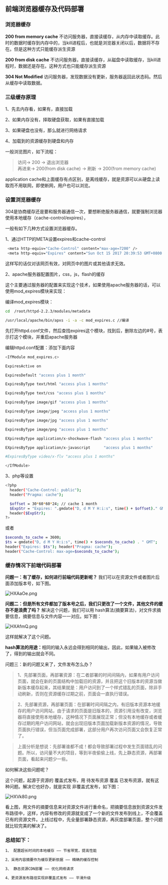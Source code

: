 ## 前端浏览器缓存及代码部署

### 浏览器缓存

<strong>200 from memory cache</strong> 不访问服务器，直接读缓存，从内存中读取缓存。此时的数据时缓存到内存中的，当kill进程后，也就是浏览器关闭以后，数据将不存在。但是这种方式只能缓存派生资源

<strong>200 from disk cache</strong> 不访问服务器，直接读缓存，从磁盘中读取缓存，当kill进程时，数据还是存在。这种方式也只能缓存派生资源

<strong>304 Not Modified</strong> 访问服务器，发现数据没有更新，服务器返回此状态码。然后从缓存中读取数据。

### 三级缓存原理

1、先去内存看，如果有，直接加载

2、如果内存没有，择取硬盘获取，如果有直接加载

3、如果硬盘也没有，那么就进行网络请求

4、加载到的资源缓存到硬盘和内存

一般浏览图片，如下流程：

>访问-> 200 -> 退出浏览器<br/>
>再进来-> 200(from disk cache) -> 刷新 -> 200(from memory cache)

application cache和上面缓存有点区别，是离线缓存，就是资源可以从硬盘上读取而不用联网，即使断网，用户也可以浏览。

### 设置浏览器缓存

304是协商缓存还是要和服务器通信一次，要想断绝服务器通信，就要强制浏览器使用本地缓存（cache-control/expires），

一般有如下几种方式设置浏览器缓存。


1、通过HTTP的META设置expires和cache-control

```sh
 <meta http-equiv="Cache-Control" content="max-age=7200" />
 <meta http-equiv="Expires" content="Sun Oct 15 2017 20:39:53 GMT+0800 (CST)" />
```
这样写的话仅对该网页有效，对网页中的图片或其他请求无效。

2、apache服务器配置图片，css，js，flash的缓存

这个主要通过服务器的配置来实现这个技术，如果使用apache服务器的话，可以使用mod_expires模块来实现：

编译mod_expires模块：

```sh
cd  /root/httpd-2.2.3/modules/metadata

/usr/local/apache/bin/apxs -i -a -c mod_expires.c //编译
```
先打开httpd.conf文件，然后查找expires这个模块，找到后，删除左边的#号，表示打这个模块，并重启apache服务器

编辑httpd.conf配置：添加下面内容

```sh
<IfModule mod_expires.c>

ExpiresActive on

ExpiresDefault "access plus 1 month"

ExpiresByType text/html "access plus 1 months"

ExpiresByType text/css "access plus 1 months"

ExpiresByType image/gif "access plus 1 months"

ExpiresByType image/jpeg "access plus 1 months"

ExpiresByType image/jpg "access plus 1 months"

ExpiresByType image/png "access plus 1 months"

EXpiresByType application/x-shockwave-flash "access plus 1 months"

EXpiresByType application/x-javascript      "access plus 1 months"

#ExpiresByType video/x-flv "access plus 1 months"

</IfModule>
```
3、php等设置

```sh
<?php
  header("Cache-Control: public");
  header("Pragma: cache");

  $offset = 30*60*60*24; // cache 1 month
  $ExpStr = "Expires: ".gmdate("D, d M Y H:i:s", time() + $offset)." GMT";
  header($ExpStr);
?>
```

或者

```sh
$seconds_to_cache = 3600;
$ts = gmdate("D, d M Y H:i:s", time() + $seconds_to_cache) . " GMT";
header("Expires: $ts"); header("Pragma: cache");
header("Cache-Control: max-age=$seconds_to_cache");
```

### 缓存情况下前端代码部署

<strong>问题一：有了缓存，如何进行前端代码更新呢？</strong>
我们可以在资源文件或者图片后面添加版本号，如下图。

![HXAaOe.png](https://s4.ax1x.com/2022/02/21/HXAaOe.png)

<strong>问题二：但是所有文件都加了版本号之后，我们只更改了一个文件，其他文件的缓存不是浪费了吗？</strong>
解决这个问题，我们可以用 hash算法(摘要算法)，对文件求摘要信息，摘要信息与文件内容一一对应。如下图：

![HXAfmQ.png](https://s4.ax1x.com/2022/02/21/HXAfmQ.png)

这样就解决了这个问题。

<strong>hash算法的用途：</strong>相同的输入永远会得到相同的输出，因此，如果输入被修改了，得到的输出就会不同。

问题三：新的问题又来了，文件发布怎么办？

>1、先部署页面，再部署资源：在二者部署的时间间隔内，如果有用户访问页面，就会在新的页面结构中加载旧的资源，并且把这个旧版本的资源当做新版本缓存起来，其结果就是：用户访问到了一个样式错乱的页面，除非手动刷新，否则在资源缓存过期之前，页面会一直执行错误。

>2、先部署资源，再部署页面：在部署时间间隔之内，有旧版本资源本地缓存的用户访问网站，由于请求的页面是旧版本的，资源引用没有改变，浏览器将直接使用本地缓存，这种情况下页面展现正常；但没有本地缓存或者缓存过期的用户访问网站，就会出现旧版本页面加载新版本资源的情况，导致页面执行错误，但当页面完成部署，这部分用户再次访问页面又会恢复正常了。

>上面分析是想说：先部署谁都不成！都会导致部署过程中发生页面错乱的问题。所以，访问量不大的项目，等到半夜偷偷上线，先上静态资源，再部署页面，看起来问题少一些。

如何解决这些问题呢？

这个问题，起源于资源的 覆盖式发布，用 待发布资源 覆盖 已发布资源，就有这种问题。解决它也好办，就是实现 非覆盖式发布，如下图：

![HXVk80.png](https://s4.ax1x.com/2022/02/21/HXVk80.png)

看上图，用文件的摘要信息来对资源文件进行重命名，把摘要信息放到资源文件发布路径中，这样，内容有修改的资源就变成了一个新的文件发布到线上，不会覆盖已有的资源文件。上线过程中，先全量部署静态资源，再灰度部署页面，整个问题就比较完美的解决了。

### 总结如下：

```sh
1、 配置超长时间的本地缓存 —— 节省带宽，提高性能

2、采用内容摘要作为缓存更新依据 —— 精确的缓存控制

3、 静态资源CDN部署 —— 优化网络请求

4、更资源发布路径实现非覆盖式发布 —— 平滑升级
```